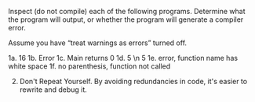 Inspect (do not compile) each of the following programs. Determine what the program will output, or whether the program will generate a compiler error.

Assume you have “treat warnings as errors” turned off.

1a. 16 
1b. Error
1c. Main returns 0 
1d. 5 \n 5 
1e. error, function name has white space
1f. no parenthesis, function not called 

2. Don't Repeat Yourself. By avoiding redundancies in code, it's easier to rewrite and debug it. 